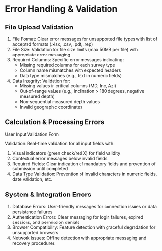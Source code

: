# Error Handling & Validation

## File Upload Validation

1. File Format: Clear error messages for unsupported file types with list of accepted formats (.xlsx, .csv, .pdf, .rep)
2. File Size: Validation for file size limits (max 50MB per file) with appropriate error messaging
3. Required Columns: Specific error messages indicating:
   * Missing required columns for each survey type
   * Column name mismatches with expected headers
   * Data type mismatches (e.g., text in numeric fields)
4. Data Integrity: Validation for:
   * Missing values in critical columns (MD, Inc, Azi)
   * Out-of-range values (e.g., inclination > 180 degrees, negative measured depth)
   * Non-sequential measured depth values
   * Invalid geographic coordinates

## Calculation & Processing Errors

User Input Validation Form

Validation: Real-time validation for all input fields with:

1. Visual indicators (green check/red X) for field validity
2. Contextual error messages below invalid fields
3. Required Fields: Clear indication of mandatory fields and prevention of submission until completed
4. Data Type Validation: Prevention of invalid characters in numeric fields, date validation, etc.

## System & Integration Errors

1. Database Errors: User-friendly messages for connection issues or data persistence failures
2. Authentication Errors: Clear messaging for login failures, expired sessions, and permission denials
3. Browser Compatibility: Feature detection with graceful degradation for unsupported browsers
4. Network Issues: Offline detection with appropriate messaging and recovery procedures
